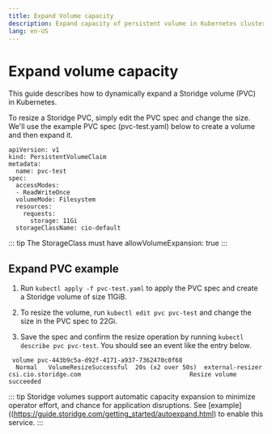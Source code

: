 ```yaml
---
title: Expand Volume capacity
description: Expand capacity of persistent volume in Kubernetes cluster
lang: en-US
---
```


# Expand volume capacity

This guide describes how to dynamically expand a Storidge volume (PVC) in Kubernetes.

To resize a Storidge PVC, simply edit the PVC spec and change the size. We'll use the example PVC spec (pvc-test.yaml) below to create a volume and then expand it.

```
apiVersion: v1
kind: PersistentVolumeClaim
metadata:
  name: pvc-test
spec:
  accessModes:
  - ReadWriteOnce
  volumeMode: Filesystem
  resources:
    requests:
      storage: 11Gi
  storageClassName: cio-default
```

::: tip
The StorageClass must have allowVolumeExpansion: true
:::

## Expand PVC example

1. Run `kubectl apply -f pvc-test.yaml` to apply the PVC spec and create a Storidge volume of size 11GiB.

2. To resize the volume, run `kubectl edit pvc pvc-test` and change the size in the PVC spec to 22Gi.

3. Save the spec and confirm the resize operation by running `kubectl describe pvc pvc-test`. You should see an event like the entry below.

```
 volume pvc-443b9c5a-d92f-4171-a937-7362470c0f68
  Normal   VolumeResizeSuccessful  20s (x2 over 50s)  external-resizer csi.cio.storidge.com                              Resize volume succeeded
```

::: tip
Storidge volumes support automatic capacity expansion to minimize operator effort, and chance for application disruptions. See [example]((https://guide.storidge.com/getting_started/autoexpand.html) to enable this service.
:::
